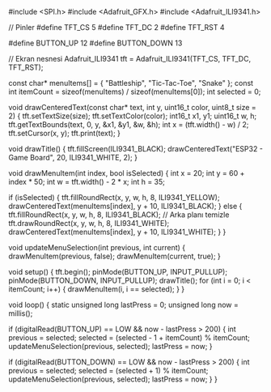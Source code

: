 
#include <SPI.h>
#include <Adafruit_GFX.h>
#include <Adafruit_ILI9341.h>

// Pinler
#define TFT_CS 5
#define TFT_DC 2
#define TFT_RST 4

#define BUTTON_UP 12
#define BUTTON_DOWN 13

// Ekran nesnesi
Adafruit_ILI9341 tft = Adafruit_ILI9341(TFT_CS, TFT_DC, TFT_RST);

const char* menuItems[] = {
  "Battleship",
  "Tic-Tac-Toe",
  "Snake"
};
const int itemCount = sizeof(menuItems) / sizeof(menuItems[0]);
int selected = 0;

void drawCenteredText(const char* text, int y, uint16_t color, uint8_t size = 2) {
  tft.setTextSize(size);
  tft.setTextColor(color);
  int16_t x1, y1;
  uint16_t w, h;
  tft.getTextBounds(text, 0, y, &x1, &y1, &w, &h);
  int x = (tft.width() - w) / 2;
  tft.setCursor(x, y);
  tft.print(text);
}

void drawTitle() {
  tft.fillScreen(ILI9341_BLACK);
  drawCenteredText("ESP32 - Game Board", 20, ILI9341_WHITE, 2);
}

void drawMenuItem(int index, bool isSelected) {
  int x = 20;
  int y = 60 + index * 50;
  int w = tft.width() - 2 * x;
  int h = 35;

  if (isSelected) {
    tft.fillRoundRect(x, y, w, h, 8, ILI9341_YELLOW);
    drawCenteredText(menuItems[index], y + 10, ILI9341_BLACK);
  } else {
    tft.fillRoundRect(x, y, w, h, 8, ILI9341_BLACK);  // Arka planı temizle
    tft.drawRoundRect(x, y, w, h, 8, ILI9341_WHITE);
    drawCenteredText(menuItems[index], y + 10, ILI9341_WHITE);
  }
}

void updateMenuSelection(int previous, int current) {
  drawMenuItem(previous, false);
  drawMenuItem(current, true);
}

void setup() {
  tft.begin();
  pinMode(BUTTON_UP, INPUT_PULLUP);
  pinMode(BUTTON_DOWN, INPUT_PULLUP);
  drawTitle();
  for (int i = 0; i < itemCount; i++) {
    drawMenuItem(i, i == selected);
  }
}

void loop() {
  static unsigned long lastPress = 0;
  unsigned long now = millis();

  if (digitalRead(BUTTON_UP) == LOW && now - lastPress > 200) {
    int previous = selected;
    selected = (selected - 1 + itemCount) % itemCount;
    updateMenuSelection(previous, selected);
    lastPress = now;
  }

  if (digitalRead(BUTTON_DOWN) == LOW && now - lastPress > 200) {
    int previous = selected;
    selected = (selected + 1) % itemCount;
    updateMenuSelection(previous, selected);
    lastPress = now;
  }
}